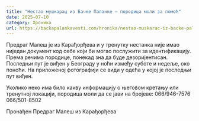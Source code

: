 ```yaml
---
title: "Нестао мушкарац из Бачке Паланке – породица моли за помоћ"
date: 2025-07-10
category: Хроника
url: https://backapalankavesti.com/hronika/nestao-muskarac-iz-backe-palanke-porodica-moli-za-pomoc/
---
```


Предраг Малеш је из Карађорђева и у тренутку нестанка није имао ниједан документ код себе који би могао послужити за идентификацију. Према речима породице, понекад зна да буде дезоријентисан. Последњи пут је виђен у Београду у ноћи између суботе и недеље, око поноћи. На приложеној фотографији се види у одећа у којој је последњи пут виђен.

Уколико неко има било какву информацију о његовом кретању или тренутној локацији, породица моли да се јави на бројеве:
066/946-7576
066/501-8502

Пронађен Предраг Малеш из Карађорђева
